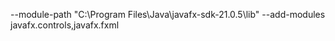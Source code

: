 --module-path "C:\Program Files\Java\javafx-sdk-21.0.5\lib" --add-modules javafx.controls,javafx.fxml
